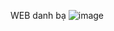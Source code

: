 WEB danh bạ
![image](https://user-images.githubusercontent.com/58402497/198166743-318b2b2c-18e3-4411-8484-0d16b4c6536e.png)
